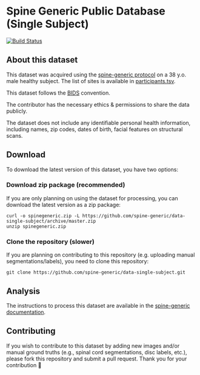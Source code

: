 # Spine Generic Public Database (Single Subject)
[![Build Status](https://travis-ci.com/spine-generic/data-single-subject.svg?branch=master)](https://travis-ci.com/spine-generic/data-single-subject)

## About this dataset

This dataset was acquired using the [spine-generic protocol](http://spinalcordmri.org/protocols)
on a 38 y.o. male healthy subject. The list of sites is available in [participants.tsv](./participants.tsv).

This dataset follows the [BIDS](https://bids.neuroimaging.io/) convention.

The contributor has the necessary ethics & permissions to share the data publicly.

The dataset does not include any identifiable personal health information, including names,
zip codes, dates of birth, facial features on structural scans.

## Download

To download the latest version of this dataset, you have two options:

### Download zip package (recommended)

If you are only planning on using the dataset for processing, you can download the latest version as a zip package:

~~~
curl -o spinegeneric.zip -L https://github.com/spine-generic/data-single-subject/archive/master.zip
unzip spinegeneric.zip
~~~

### Clone the repository (slower)

If you are planning on contributing to this repository (e.g. uploading manual segmentations/labels), you need to clone this repository:
~~~
git clone https://github.com/spine-generic/data-single-subject.git
~~~

## Analysis

The instructions to process this dataset are available in the [spine-generic documentation](https://spine-generic.readthedocs.io/en/latest/analysis_pipeline.html).

## Contributing

If you wish to contribute to this dataset by adding new images and/or manual ground truths (e.g., spinal cord segmentations, disc labels, etc.), please fork this repository and submit a pull request. Thank you for your contribution 🎉 
